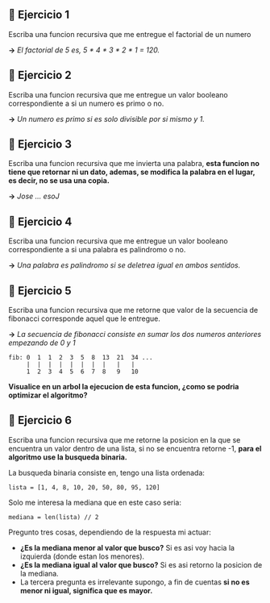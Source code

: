 
## 🥑 **Ejercicio 1**

Escriba una funcion recursiva que me entregue el factorial de un numero

**->** _El factorial de 5 es, 5 * 4 * 3 * 2 * 1 = 120._

## 🥑 **Ejercicio 2**

Escriba una funcion recursiva que me entregue un valor booleano correspondiente a si un numero es primo o no.

**->** _Un numero es primo si es solo divisible por si mismo y 1._

## 🥑 **Ejercicio 3**

Escriba una funcion recursiva que me invierta una palabra, **esta funcion no tiene que retornar ni un dato, ademas, se modifica la palabra en el lugar, es decir, no se usa una copia.**

**->** _Jose ... esoJ_

## 🥑 **Ejercicio 4**

Escriba una funcion recursiva que me entregue un valor booleano correspondiente a si una palabra es palindromo o no. 

**->** _Una palabra es palindromo si se deletrea igual en ambos sentidos._

## 🥑 **Ejercicio 5**

Escriba una funcion recursiva que me retorne que valor de la secuencia de fibonacci corresponde aquel que le entregue.

**->** _La secuencia de fibonacci consiste en sumar los dos numeros anteriores empezando de 0 y 1_ 

```
fib: 0  1  1  2  3  5  8  13  21  34 ...
     |  |  |  |  |  |  |  |   |   |
     1  2  3  4  5  6  7  8   9   10
```

**Visualice en un arbol la ejecucion de esta funcion, ¿como se podria optimizar el algoritmo?**
          
## 🥑 **Ejercicio 6**

Escriba una funcion recursiva que me retorne la posicion en la que se encuentra un valor dentro de una lista, si no se encuentra retorne -1, **para el algoritmo use la busqueda binaria.**

La busqueda binaria consiste en, tengo una lista ordenada:

```
lista = [1, 4, 8, 10, 20, 50, 80, 95, 120]
```

Solo me interesa la mediana que en este caso seria:

```
mediana = len(lista) // 2
```

Pregunto tres cosas, dependiendo de la respuesta mi actuar:
* **¿Es la mediana menor al valor que busco?** Si es asi voy hacia la izquierda (donde estan los menores).
* **¿Es la mediana igual al valor que busco?** Si es asi retorno la posicion de la mediana.  
* La tercera pregunta es irrelevante supongo, a fin de cuentas **si no es menor ni igual, significa que es mayor.**